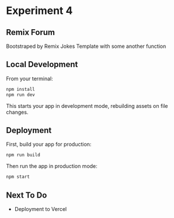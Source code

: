# Experiment 4

## Remix Forum

Bootstraped by Remix Jokes Template with some another function


## Local Development

From your terminal:

```sh
npm install
npm run dev
```

This starts your app in development mode, rebuilding assets on file changes.

## Deployment

First, build your app for production:

```sh
npm run build
```

Then run the app in production mode:

```sh
npm start
```

## Next To Do 

- Deployment to Vercel
